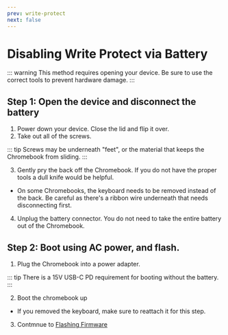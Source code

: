 ```yaml
---
prev: write-protect
next: false
---
```

# Disabling Write Protect via Battery

::: warning
This method requires opening your device. Be sure to use the correct tools to prevent hardware damage.
:::

## Step 1: Open the device and disconnect the battery

1. Power down your device. Close the lid and flip it over.
2. Take out all of the screws.

::: tip
Screws may be underneath "feet", or the material that keeps the Chromebook from sliding.
:::

3. Gently pry the back off the Chromebook. If you do not have the proper tools a dull knife would be helpful.
  * On some Chromebooks, the keyboard needs to be removed instead of the back. Be careful as there's a ribbon wire underneath that needs disconnecting first.
4. Unplug the battery connector. You do not need to take the entire battery out of the Chromebook.

## Step 2: Boot using AC power, and flash.

1. Plug the Chromebook into a power adapter.

::: tip
There is a 15V USB-C PD requirement for booting without the battery.
:::

2. Boot the chromebook up
  * If you removed the keyboard, make sure to reattach it for this step.
3. Contmnue to [Flashing Firmware](flashing-firmware.md)
